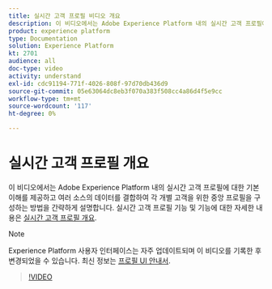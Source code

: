 ```yaml
---
title: 실시간 고객 프로필 비디오 개요
description: 이 비디오에서는 Adobe Experience Platform 내의 실시간 고객 프로필에 대한 기본 이해를 제공하고 Platform UI에서 프로필을 검색하는 방법을 간략하게 설명합니다.
product: experience platform
type: Documentation
solution: Experience Platform
kt: 2701
audience: all
doc-type: video
activity: understand
exl-id: cdc91194-771f-4026-808f-97d70db436d9
source-git-commit: 05e63064dc8eb3f070a383f508cc4a86d4f5e9cc
workflow-type: tm+mt
source-wordcount: '117'
ht-degree: 0%

---
```


# 실시간 고객 프로필 개요

이 비디오에서는 Adobe Experience Platform 내의 실시간 고객 프로필에 대한 기본 이해를 제공하고 여러 소스의 데이터를 결합하여 각 개별 고객을 위한 중앙 프로필을 구성하는 방법을 간략하게 설명합니다. 실시간 고객 프로필 기능 및 기능에 대한 자세한 내용은 [실시간 고객 프로필 개요](../home.md).

>[!NOTE]
>
>Experience Platform 사용자 인터페이스는 자주 업데이트되며 이 비디오를 기록한 후 변경되었을 수 있습니다. 최신 정보는 [프로필 UI 안내서](../ui/user-guide.md).

>[!VIDEO](https://video.tv.adobe.com/v/27251?quality=12&learn=on&captions=eng)
